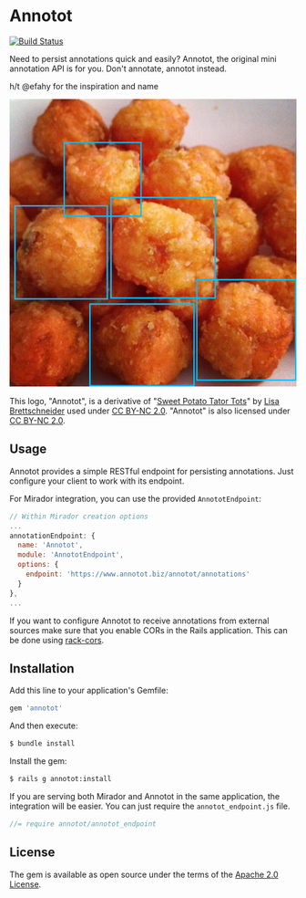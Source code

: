 # Annotot
[![Build Status](https://travis-ci.org/mejackreed/annotot.svg?branch=master)](https://travis-ci.org/mejackreed/annotot)

Need to persist annotations quick and easily? Annotot, the original mini annotation API is for you. Don't annotate, annotot instead.

h/t @efahy for the inspiration and name

![](annotot.png)

This logo, "Annotot", is a derivative of "[Sweet Potato Tator Tots](https://www.flickr.com/photos/flyfarther79/6270223411/)" by [Lisa Brettschneider](https://www.flickr.com/photos/flyfarther79/) used under [CC BY-NC 2.0](https://creativecommons.org/licenses/by-nc/2.0/). "Annotot" is also licensed under [CC BY-NC 2.0](https://creativecommons.org/licenses/by-nc/2.0/).

## Usage

Annotot provides a simple RESTful endpoint for persisting annotations. Just configure your client to work with its endpoint.

For Mirador integration, you can use the provided `AnnototEndpoint`:

```javascript
// Within Mirador creation options
...
annotationEndpoint: {
  name: 'Annotot',
  module: 'AnnototEndpoint',
  options: {
    endpoint: 'https://www.annotot.biz/annotot/annotations'
  }
},
...
```

If you want to configure Annotot to receive annotations from external sources make sure that you enable CORs in the Rails application. This can be done using [rack-cors](https://github.com/cyu/rack-cors).

## Installation
Add this line to your application's Gemfile:

```ruby
gem 'annotot'
```

And then execute:
```bash
$ bundle install
```

Install the gem:
```bash
$ rails g annotot:install
```

If you are serving both Mirador and Annotot in the same application, the integration will be easier. You can just require the `annotot_endpoint.js` file.

```javascript
//= require annotot/annotot_endpoint
```

## License
The gem is available as open source under the terms of the [Apache 2.0 License](https://opensource.org/licenses/Apache-2.0).
